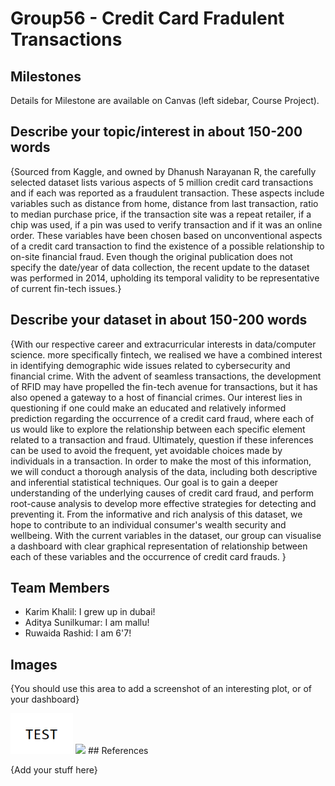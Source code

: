 # Group56 - Credit Card Fradulent Transactions

## Milestones

Details for Milestone are available on Canvas (left sidebar, Course Project).

## Describe your topic/interest in about 150-200 words

{Sourced from Kaggle, and owned by Dhanush Narayanan R, the carefully selected dataset lists various aspects of 5 million credit card transactions and if each was reported as a fraudulent transaction. These aspects include variables such as distance from home, distance from last transaction, ratio to median purchase price, if the transaction site was a repeat retailer, if a chip was used, if a pin was used to verify transaction and if it was an online order.
These variables have been chosen based on unconventional aspects of a credit card transaction to find the existence of a possible relationship to on-site financial fraud. Even though the original publication does not specify the date/year of data collection, the recent update to the dataset was performed in 2014, upholding its temporal validity to be representative of current fin-tech issues.}

## Describe your dataset in about 150-200 words

{With our respective career and extracurricular interests in data/computer science. more specifically fintech, we realised we have a combined interest in identifying demographic wide issues related to cybersecurity and financial crime. With the advent of seamless transactions, the development of RFID may have propelled the fin-tech avenue for transactions, but it has also opened a gateway to a host of financial crimes. Our interest lies in questioning if one could make an educated and relatively informed prediction regarding the occurrence of a credit card fraud, where each of us would like to explore the relationship between each specific element related to a transaction and fraud. Ultimately, question if these inferences can be used to avoid the frequent, yet avoidable choices made by individuals in a transaction. In order to make the most of this information, we will conduct a thorough analysis of the data, including both descriptive and inferential statistical techniques. Our goal is to gain a deeper understanding of the underlying causes of credit card fraud, and perform root-cause analysis to develop more effective strategies for detecting and preventing it. From the informative and rich analysis of this dataset, we hope to contribute to an individual consumer's wealth security and wellbeing. With the current variables in the dataset, our group can visualise a dashboard with clear graphical representation of relationship between each of these variables and the occurrence of credit card frauds. }

## Team Members

- Karim Khalil: I grew up in dubai!
- Aditya Sunilkumar: I am mallu!
- Ruwaida Rashid: I am 6'7!

## Images

{You should use this area to add a screenshot of an interesting plot, or of your dashboard}

<img src ="images/test.png" width="100px">
<img src ="images/image.png" width="100px">
## References

{Add your stuff here}



